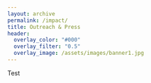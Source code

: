 ```yaml
---
layout: archive
permalink: /impact/
title: Outreach & Press
header:
  overlay_color: "#000"
  overlay_filter: "0.5"
  overlay_image: /assets/images/banner1.jpg
---
```


Test
